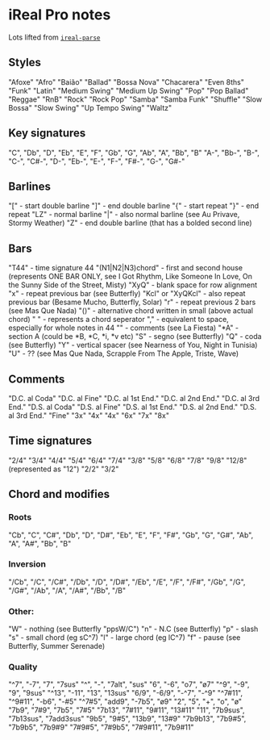 # iReal Pro notes
Lots lifted from [`ireal-parse`](https://github.com/realtimerealbook/ireal-parse/blob/master/docs/legend.md)

## Styles
"Afoxe"
"Afro"
"Baião"
"Ballad"
"Bossa Nova"
"Chacarera"
"Even 8ths"
"Funk"
"Latin"
"Medium Swing"
"Medium Up Swing"
"Pop"
"Pop Ballad"
"Reggae"
"RnB"
"Rock"
"Rock Pop"
"Samba"
"Samba Funk"
"Shuffle"
"Slow Bossa"
"Slow Swing"
"Up Tempo Swing"
"Waltz"

## Key signatures
"C", "Db", "D", "Eb", "E", "F", "Gb", "G", "Ab", "A", "Bb", "B"
"A-", "Bb-", "B-", "C-", "C#-", "D-", "Eb-", "E-", "F-", "F#-", "G-", "G#-"

## Barlines
"[" - start double barline
"]" - end double barline
"{" - start repeat
"}" - end repeat
"LZ" - normal barline
"|" - also normal barline (see Au Privave, Stormy Weather)
"Z" - end double barline (that has a bolded second line)

## Bars
"T44" - time signature 44
"(N1|N2|N3)chord" - first and second house (represents ONE BAR ONLY, see
I Got Rhythm, Like Someone In Love, On the Sunny Side of the Street, Misty)
"XyQ" - blank space for row alignment
"x" - repeat previous bar (see Butterfly)
"Kcl" or "XyQKcl" - also repeat previous bar (Besame Mucho, Butterfly, Solar)
"r" - repeat previous 2 bars (see Mas Que Nada)
"()" - alternative chord written in small (above actual chord)
" " - represents a chord seperator
"," - equivalent to space, especially for whole notes in 44
"<stuff here>" - comments (see La Fiesta)
"*A" - section A (could be *B, *C, *i, *v etc)
"S" - segno (see Butterfly)
"Q" - coda (see Butterfly)
"Y" - vertical spacer (see Nearness of You, Night in Tunisia)
"U" - ?? (see Mas Que Nada, Scrapple From The Apple, Triste, Wave)

## Comments
"D.C. al Coda"
"D.C. al Fine"
"D.C. al 1st End."
"D.C. al 2nd End."
"D.C. al 3rd End."
"D.S. al Coda"
"D.S. al Fine"
"D.S. al 1st End."
"D.S. al 2nd End."
"D.S. al 3rd End."
"Fine"
"3x"
"4x"
"4x"
"6x"
"7x"
"8x"

## Time signatures
"2/4"
"3/4"
"4/4"
"5/4"
"6/4"
"7/4"
"3/8"
"5/8"
"6/8"
"7/8"
"9/8"
"12/8" (represented as "12")
"2/2"
"3/2"

## Chord and modifies
### Roots
"Cb", "C", "C#", "Db", "D", "D#", "Eb", "E", "F", "F#", "Gb", "G", "G#", "Ab", "A", "A#", "Bb", "B"

### Inversion
"/Cb", "/C", "/C#", "/Db", "/D", "/D#", "/Eb", "/E", "/F", "/F#", "/Gb", "/G", "/G#", "/Ab", "/A", "/A#", "/Bb", "/B"

### Other:
"W" - nothing (see Butterfly "ppsW/C")
"n" - N.C (see Butterfly)
"p" - slash
"s" - small chord (eg sC^7)
"l" - large chord (eg lC^7)
"f" - pause (see Butterfly, Summer Serenade)

### Quality
"^7", "-7", "7", "7sus"
"^", "-", "7alt", "sus"
"6", "-6", "o7", "ø7"
"^9", "-9", "9", "9sus"
"^13", "-11", "13", "13sus"
"6/9", "-6/9", "-^7", "-^9"
"^7#11", "^9#11", "-b6", "-#5"
"^7#5", "add9", "-7b5", "ø9"
"2", "5", "+", "o", "ø"
"7b9", "7#9", "7b5", "7#5"
"7b13", "7#11", "9#11", "13#11"
"11", "7b9sus", "7b13sus", "7add3sus"
"9b5", "9#5", "13b9", "13#9"
"7b9b13", "7b9#5", "7b9b5", "7b9#9"
"7#9#5", "7#9b5", "7#9#11", "7b9#11"
